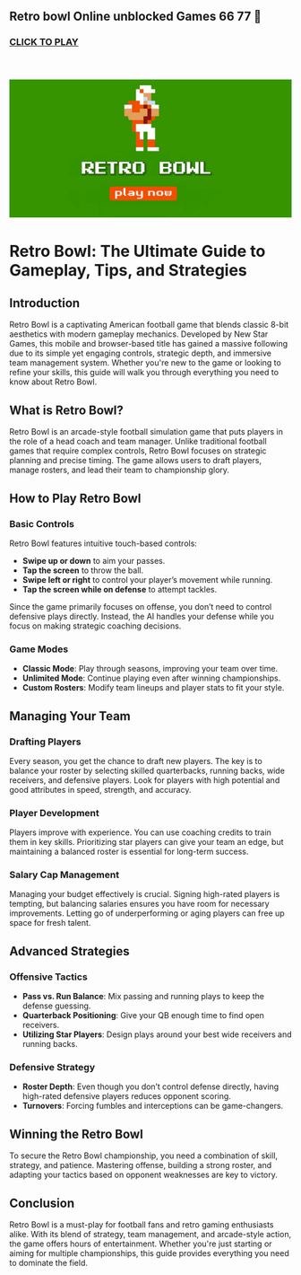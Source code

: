 ## Retro bowl Online unblocked Games 66 77 👋

<h3 class="heading-element" dir="auto">
<a href="https://retrobowl-2.pages.dev/" rel="nofollow">CLICK TO PLAY</a>
<br><br><br>
</h3>
<p dir="auto"><a href="https://retrobowl-2.pages.dev/" rel="nofollow"><img src="https://raw.githubusercontent.com/retro-bowl-unblocked-games-66-77/.github/refs/heads/main/retro.png" alt="retro bowl" secured-asset-link="" style="max-width: 100%;">
</a></p>

# Retro Bowl: The Ultimate Guide to Gameplay, Tips, and Strategies  

## Introduction  

Retro Bowl is a captivating American football game that blends classic 8-bit aesthetics with modern gameplay mechanics. Developed by New Star Games, this mobile and browser-based title has gained a massive following due to its simple yet engaging controls, strategic depth, and immersive team management system. Whether you're new to the game or looking to refine your skills, this guide will walk you through everything you need to know about Retro Bowl.  

## What is Retro Bowl?  

Retro Bowl is an arcade-style football simulation game that puts players in the role of a head coach and team manager. Unlike traditional football games that require complex controls, Retro Bowl focuses on strategic planning and precise timing. The game allows users to draft players, manage rosters, and lead their team to championship glory.  

## How to Play Retro Bowl  

### Basic Controls  

Retro Bowl features intuitive touch-based controls:  

- **Swipe up or down** to aim your passes.  
- **Tap the screen** to throw the ball.  
- **Swipe left or right** to control your player’s movement while running.  
- **Tap the screen while on defense** to attempt tackles.  

Since the game primarily focuses on offense, you don’t need to control defensive plays directly. Instead, the AI handles your defense while you focus on making strategic coaching decisions.  

### Game Modes  

- **Classic Mode**: Play through seasons, improving your team over time.  
- **Unlimited Mode**: Continue playing even after winning championships.  
- **Custom Rosters**: Modify team lineups and player stats to fit your style.  

## Managing Your Team  

### Drafting Players  

Every season, you get the chance to draft new players. The key is to balance your roster by selecting skilled quarterbacks, running backs, wide receivers, and defensive players. Look for players with high potential and good attributes in speed, strength, and accuracy.  

### Player Development  

Players improve with experience. You can use coaching credits to train them in key skills. Prioritizing star players can give your team an edge, but maintaining a balanced roster is essential for long-term success.  

### Salary Cap Management  

Managing your budget effectively is crucial. Signing high-rated players is tempting, but balancing salaries ensures you have room for necessary improvements. Letting go of underperforming or aging players can free up space for fresh talent.  

## Advanced Strategies  

### Offensive Tactics  

- **Pass vs. Run Balance**: Mix passing and running plays to keep the defense guessing.  
- **Quarterback Positioning**: Give your QB enough time to find open receivers.  
- **Utilizing Star Players**: Design plays around your best wide receivers and running backs.  

### Defensive Strategy  

- **Roster Depth**: Even though you don’t control defense directly, having high-rated defensive players reduces opponent scoring.  
- **Turnovers**: Forcing fumbles and interceptions can be game-changers.  

## Winning the Retro Bowl  

To secure the Retro Bowl championship, you need a combination of skill, strategy, and patience. Mastering offense, building a strong roster, and adapting your tactics based on opponent weaknesses are key to victory.  

## Conclusion  

Retro Bowl is a must-play for football fans and retro gaming enthusiasts alike. With its blend of strategy, team management, and arcade-style action, the game offers hours of entertainment. Whether you're just starting or aiming for multiple championships, this guide provides everything you need to dominate the field.
